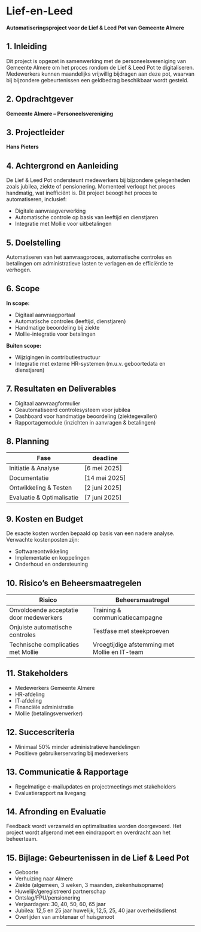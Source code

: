 # Lief-en-Leed

**Automatiseringsproject voor de Lief & Leed Pot van Gemeente Almere**

## 1. Inleiding

Dit project is opgezet in samenwerking met de personeelsvereniging van Gemeente Almere om het proces rondom de Lief & Leed Pot te digitaliseren. Medewerkers kunnen maandelijks vrijwillig bijdragen aan deze pot, waarvan bij bijzondere gebeurtenissen een geldbedrag beschikbaar wordt gesteld.

## 2. Opdrachtgever

**Gemeente Almere – Personeelsvereniging**

## 3. Projectleider

**Hans Pieters**

## 4. Achtergrond en Aanleiding

De Lief & Leed Pot ondersteunt medewerkers bij bijzondere gelegenheden zoals jubilea, ziekte of pensionering. Momenteel verloopt het proces handmatig, wat inefficiënt is. Dit project beoogt het proces te automatiseren, inclusief:

- Digitale aanvraagverwerking
- Automatische controle op basis van leeftijd en dienstjaren
- Integratie met Mollie voor uitbetalingen

## 5. Doelstelling

Automatiseren van het aanvraagproces, automatische controles en betalingen om administratieve lasten te verlagen en de efficiëntie te verhogen.

## 6. Scope

**In scope:**

- Digitaal aanvraagportaal
- Automatische controles (leeftijd, dienstjaren)
- Handmatige beoordeling bij ziekte
- Mollie-integratie voor betalingen

**Buiten scope:**

- Wijzigingen in contributiestructuur
- Integratie met externe HR-systemen (m.u.v. geboortedata en dienstjaren)

## 7. Resultaten en Deliverables

- Digitaal aanvraagformulier
- Geautomatiseerd controlesysteem voor jubilea
- Dashboard voor handmatige beoordeling (ziektegevallen)
- Rapportagemodule (inzichten in aanvragen & betalingen)

## 8. Planning

| Fase                         | deadline     |
|-----------------------------|---------------|
| Initiatie & Analyse         | [6 mei 2025]  |
| Documentatie                | [14 mei 2025] |
| Ontwikkeling & Testen       | [2 juni 2025] |            |
| Evaluatie & Optimalisatie   | [7 juni 2025] |

## 9. Kosten en Budget

De exacte kosten worden bepaald op basis van een nadere analyse. Verwachte kostenposten zijn:

- Softwareontwikkeling
- Implementatie en koppelingen
- Onderhoud en ondersteuning

## 10. Risico’s en Beheersmaatregelen

| Risico                                 | Beheersmaatregel                                     |
|----------------------------------------|------------------------------------------------------|
| Onvoldoende acceptatie door medewerkers| Training & communicatiecampagne                      |
| Onjuiste automatische controles        | Testfase met steekproeven                            |
| Technische complicaties met Mollie     | Vroegtijdige afstemming met Mollie en IT-team        |

## 11. Stakeholders

- Medewerkers Gemeente Almere  
- HR-afdeling  
- IT-afdeling  
- Financiële administratie  
- Mollie (betalingsverwerker)

## 12. Succescriteria

- Minimaal 50% minder administratieve handelingen  
- Positieve gebruikerservaring bij medewerkers

## 13. Communicatie & Rapportage

- Regelmatige e-mailupdates en projectmeetings met stakeholders  
- Evaluatierapport na livegang

## 14. Afronding en Evaluatie

Feedback wordt verzameld en optimalisaties worden doorgevoerd. Het project wordt afgerond met een eindrapport en overdracht aan het beheerteam.

## 15. Bijlage: Gebeurtenissen in de Lief & Leed Pot

- Geboorte  
- Verhuizing naar Almere  
- Ziekte (algemeen, 3 weken, 3 maanden, ziekenhuisopname)  
- Huwelijk/geregistreerd partnerschap  
- Ontslag/FPU/pensionering  
- Verjaardagen: 30, 40, 50, 60, 65 jaar  
- Jubilea: 12,5 en 25 jaar huwelijk, 12,5, 25, 40 jaar overheidsdienst  
- Overlijden van ambtenaar of huisgenoot  

---



